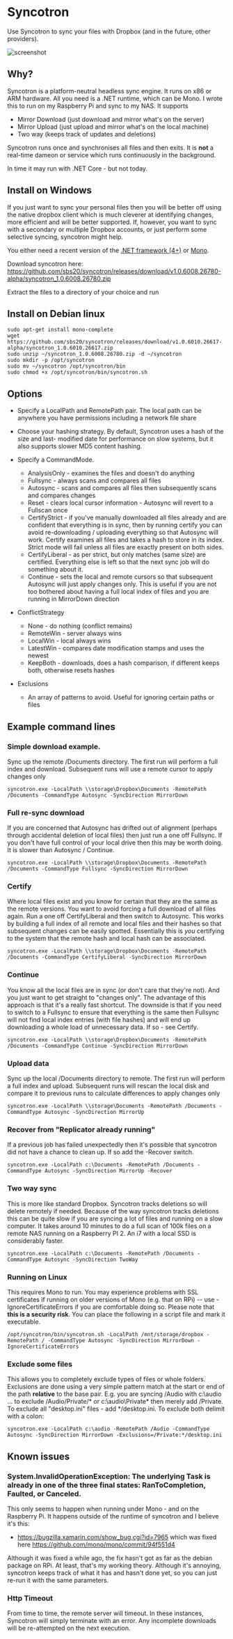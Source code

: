 ﻿# Syncotron

Use Syncotron to sync your files with Dropbox (and in the future, other providers).

![screenshot](https://github.com/sbs20/syncotron/raw/master/img/screen0.png)

## Why?
Syncotron is a platform-neutral headless sync engine. It runs on x86 or ARM hardware. 
All you need is a .NET runtime, which can be Mono. I wrote this to run on my Raspberry Pi 
and sync to my NAS. It supports

 * Mirror Download (just download and mirror what's on the server)
 * Mirror Upload (just upload and mirror what's on the local machine)
 * Two way (keeps track of updates and deletions)

Syncotron runs once and synchronises all files and then exits. It is **not** a real-time
dameon or service which runs continuously in the background.

In time it may run with .NET Core - but not today.

## Install on Windows
If you just want to sync your personal files then you will be better off using the 
native dropbox client which is much cleverer at identifying changes, more efficient
and will be better supported. If, however, you want to sync with a secondary or multiple 
Dropbox accounts, or just perform some selective syncing, syncotron might help.

You either need a recent version of the [.NET framework (4+)](https://msdn.microsoft.com/en-us/library/dn878908\(v=vs.110\).aspx)
or [Mono](http://www.mono-project.com/download/).

Download syncotron here: https://github.com/sbs20/syncotron/releases/download/v1.0.6008.26780-alpha/syncotron_1.0.6008.26780.zip

Extract the files to a directory of your choice and run

## Install on Debian linux
```
sudo apt-get install mono-complete
wget https://github.com/sbs20/syncotron/releases/download/v1.0.6010.26617-alpha/syncotron_1.0.6010.26617.zip
sudo unzip ~/syncotron_1.0.6008.26780.zip -d ~/syncotron
sudo mkdir -p /opt/syncotron
sudo mv ~/syncotron /opt/syncotron/bin
sudo chmod +x /opt/syncotron/bin/syncotron.sh
```

## Options
 * Specify a LocalPath and RemotePath pair. The local path can be anywhere you have permissions
   including a network file share

 * Choose your hashing strategy. By default, Syncotron uses a hash of the size and last-
   modified date for performance on slow systems, but it also supports slower MD5 content hashing.

 * Specify a CommandMode.
    * AnalysisOnly - examines the files and doesn't do anything
	* Fullsync - always scans and compares all files
	* Autosync - scans and compares all files then subsequently scans and compares changes
	* Reset - clears local cursor information - Autosync will revert to a Fullscan once
	* CertifyStrict - if you've manually downloaded all files already and are confident that everything
	  is in sync, then by running certify you can avoid re-downloading / uploading everything so
	  that Autosync will work. Certify examines all files and takes a hash to store in its index.
	  Strict mode will fail unless all files are exactly present on both sides.
	* CertifyLiberal - as per strict, but only matches (same size) are certified. Everything else is
	  left so that the next sync job will do something about it.
	* Continue - sets the local and remote cursors so that subsequent Autosync will just apply changes
	  only. This is useful if you are not too bothered about having a full local index of files and you
	  are running in MirrorDown direction

 * ConflictStrategy
    * None - do nothing (conflict remains)
	* RemoteWin - server always wins
	* LocalWin - local always wins
	* LatestWin - compares date modification stamps and uses the newest
	* KeepBoth - downloads, does a hash comparison, if different keeps both, otherwise resets hashes

 * Exclusions
	* An array of patterns to avoid. Useful for ignoring certain paths or files

## Example command lines

### Simple download example.
Sync up the remote /Documents directory. The first run will perform a full index and download.
Subsequent runs will use a remote cursor to apply changes only
```
syncotron.exe -LocalPath \\storage\Dropbox\Documents -RemotePath /Documents -CommandType Autosync -SyncDirection MirrorDown
```

### Full re-sync download
If you are concerned that Autosync has drifted out of alignment (perhaps through accidental 
deletion of local files) then just run a one off Fullsync. If you don't have full control of
your local drive then this may be worth doing. It is slower than Autosync / Continue.
```
syncotron.exe -LocalPath \\storage\Dropbox\Documents -RemotePath /Documents -CommandType Fullsync -SyncDirection MirrorDown
```

### Certify
Where local files exist and you know for certain that they are the same as the remote versions.
You want to avoid forcing a full download of all files again. Run a one off CertifyLiberal
and then switch to Autosync. This works by building a full index of all remote and local files
and their hashes so that subsequent changes can be easily spotted. Essentially this is *you*
certifying to the system that the remote hash and local hash can be associated.
```
syncotron.exe -LocalPath \\storage\Dropbox\Documents -RemotePath /Documents -CommandType CertifyLiberal -SyncDirection MirrorDown
```

### Continue
You know all the local files are in sync (or don't care that they're not). And you just want
to get straight to "changes only". The advantage of this approach is that it's a really fast
shortcut. The downside is that if you need to switch to a Fullsync to ensure that everything
is the same then Fullsync will not find local index entries (with file hashes) and will end
up downloading a whole load of unnecessary data. If so - see Certify.
```
syncotron.exe -LocalPath \\storage\Dropbox\Documents -RemotePath /Documents -CommandType Continue -SyncDirection MirrorDown
```

### Upload data
Sync up the local /Documents directory to remote. The first run will perform a full index and 
upload. Subsequent runs will rescan the local disk and compare it to previous runs to calculate
differences to apply changes only
```
syncotron.exe -LocalPath \\storage\Documents -RemotePath /Documents -CommandType Autosync -SyncDirection MirrorUp
```

### Recover from "Replicator already running"
If a previous job has failed unexpectedly then it's possible that syncotron did not have a 
chance to clean up. If so add the -Recover switch.
```
syncotron.exe -LocalPath c:\Documents -RemotePath /Documents -CommandType Autosync -SyncDirection MirrorUp -Recover
```

### Two way sync
This is more like standard Dropbox. Syncotron tracks deletions so will delete remotely if
needed. Because of the way syncotron tracks deletions this can be quite slow if you are
syncing a lot of files and running on a slow computer. It takes around 10 minutes to do a 
full scan of 100k files on a remote NAS running on a Raspberry PI 2. An i7 with a local SSD
is considerably faster.
```
syncotron.exe -LocalPath c:\Documents -RemotePath /Documents -CommandType Autosync -SyncDirection TwoWay
```

### Running on Linux
This requires Mono to run. You may experience problems with SSL certificates if
running on older versions of Mono (e.g. that on RPi) -- use -IgnoreCertificateErrors if you
are comfortable doing so. Please note that **this is a security risk**. You can place the 
following in a script file and mark it executable.

```
/opt/syncotron/bin/syncotron.sh -LocalPath /mnt/storage/dropbox -RemotePath / -CommandType Autosync -SyncDirection MirrorDown -IgnoreCertificateErrors
```

### Exclude some files
This allows you to completely exclude types of files or whole folders. Exclusions are done using
a very simple pattern match at the start or end of the path **relative** to the base pair. E.g. you
are syncing /Audio with c:\audio ... to exclude /Audio/Private/* or c:\audio\Private\* then merely
add /Private. To exclude all "desktop.ini" files - add */desktop.ini. To exclude both delimit with
a colon:
```
syncotron.exe -LocalPath c:\audio -RemotePath /Audio -CommandType Autosync -SyncDirection MirrorDown -Exclusions=/Private:*/desktop.ini
```

## Known issues

### System.InvalidOperationException: The underlying Task is already in one of the three final states: RanToCompletion, Faulted, or Canceled.
This only seems to happen when running under Mono - and on the Raspberry Pi. It happens outside
of the runtime of syncotron and I believe it's this:

 * https://bugzilla.xamarin.com/show_bug.cgi?id=7965 which was fixed here
   https://github.com/mono/mono/commit/94f551d4

Although it was fixed a while ago, the fix hasn't got as far as the debian package on RPi. At
least, that's my working theory. Although it's annoying, syncotron keeps track of what it has
and hasn't done yet, so you can just re-run it with the same parameters.

### Http Timeout
From time to time, the remote server will timeout. In these instances, Syncotron will simply
terminate with an error. Any incomplete downloads will be re-attempted on the next execution.
